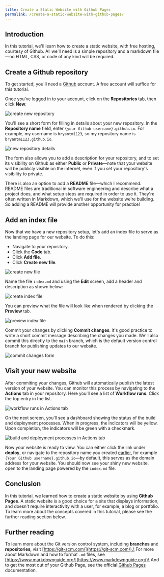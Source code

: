```yaml
---
title: Create a Static Website with Github Pages
permalink: /create-a-static-website-with-github-pages/
---
```


## Introduction
In this tutorial, we'll learn how to create a static website, with free hosting, courtesy of Github. All we'll need is a simple repository and a markdown file—no HTML, CSS, or code of any kind will be required.

## Create a Github repository
To get started, you'll need a [Github](https://github.com/) account. A free account will suffice for this tutorial.

Once you've logged in to your account, click on the **Repositories** tab, then click **New**:

![create new repository](gh-new-repo.png)

You'll see a short form for filling in details about your new repository. In the **Repository name** field, enter `{your Github username}.github.io`. For example, my username is `bryantm1123`, so my repository name is `bryantm1123.github.io`.

![new repository details](gh-new-repo-form.png)

The form also allows you to add a description for your repository, and to set its visibility on Github as either **Public** or **Private**—note that your website will be publicly visible on the internet, even if you set your repository's visibility to private.

There is also an option to add a **README** file—which I recommend. README files are traditional in software engineering and describe what a project does, and what setup steps are required in order to use it. They're often written in Markdown, which we'll use for the website we're building. So adding a README will provide another opportunity for practice!

## Add an index file
Now that we have a new repository setup, let's add an index file to serve as the landing page for our website. To do this: 
- Navigate to your repository.
- Click the **Code** tab. 
- Click **Add file**.
- Click **Create new file**.

![create new file](gh-create-new-file.png)

Name the file `index.md` and using the **Edit** screen, add a header and description as shown below:

![create index file](gh-create-index-file.png)

You can preview what the file will look like when rendered by clicking the **Preview** tab.

![preview index file](gh-index-file-preview.png)

Commit your changes by clicking **Commit changes**. It's good practice to write a short commit message describing the changes you made. We'll also commit this directly to the `main` branch, which is the default version control branch for publishing updates to our website.

![commit changes form](gh-commit-index-file.png)

## Visit your new website
After commiting your changes, Github will automatically publish the latest version of your website. You can monitor this process by navigating to the **Actions** tab in your repository. Here you'll see a list of **Workflow runs**. Click the top entry in the list.

![workflow runs in Actions tab](actions-workflow-runs.png)

On the next screen, you'll see a dashboard showing the status of the build and deployment processes. When in progress, the indicators will be yellow. Upon completion, the indicators will be green with a checkmark.

![build and deployment processes in Actions tab](actions-deployment-status.png)

Now your website is ready to view. You can either click the link under **deploy**, or navigate to the repository name you created [earlier](#create-a-github-repository), for example `{Your Github username}.github.io`—by default, this serves as the domain address for your website. You should now see your shiny new website, open to the landing page powered by the `index.md` file.

## Conclusion
In this tutorial, we learned how to create a static website by using **Github Pages**. A static website is a good choice for a site that displays information, and doesn't require interactivity with a user, for example, a blog or portfolio. To learn more about the concepts covered in this tutorial, please see the further reading section below.

## Further reading
To learn more about the Git version control system, including **branches** and **repositories**, visit [https://git-scm.com/](https://git-scm.com/).\
For more about Markdown and how to format `.md` files, see [https://www.markdownguide.org/](https://www.markdownguide.org/)\
And to get the most out of your Github Page, see the official [Github Pages](https://docs.github.com/en/pages) documentation.